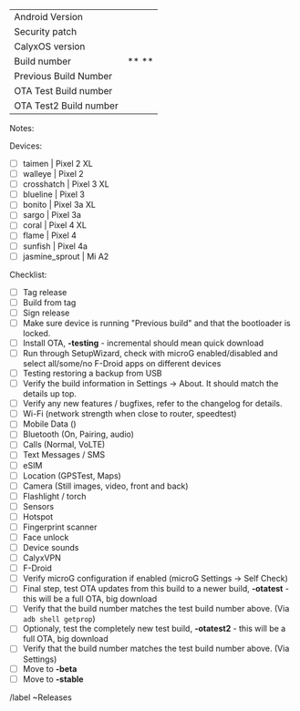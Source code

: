 |  |  |
| ------ | ------ |
| Android Version |  |
| Security patch |  |
| CalyxOS version |  | 
| Build number | ** ** | 
| Previous Build Number |  |
| OTA Test Build number |  | 
| OTA Test2 Build number |  | 

Notes:

Devices:
* [ ] taimen | Pixel 2 XL
* [ ] walleye | Pixel 2
* [ ] crosshatch | Pixel 3 XL
* [ ] blueline | Pixel 3
* [ ] bonito | Pixel 3a XL
* [ ] sargo | Pixel 3a
* [ ] coral | Pixel 4 XL
* [ ] flame | Pixel 4
* [ ] sunfish | Pixel 4a
* [ ] jasmine_sprout | Mi A2

Checklist:
* [ ] Tag release
* [ ] Build from tag
* [ ] Sign release
* [ ] Make sure device is running "Previous build" and that the bootloader is locked.
* [ ] Install OTA, **-testing** - incremental should mean quick download
* [ ] Run through SetupWizard, check with microG enabled/disabled and select all/some/no F-Droid apps on different devices
* [ ] Testing restoring a backup from USB
* [ ] Verify the build information in Settings -> About. It should match the details up top.
* [ ] Verify any new features / bugfixes, refer to the changelog for details.
* [ ] Wi-Fi (network strength when close to router, speedtest)
* [ ] Mobile Data ()
* [ ] Bluetooth (On, Pairing, audio)
* [ ] Calls (Normal, VoLTE)
* [ ] Text Messages / SMS
* [ ] eSIM
* [ ] Location (GPSTest, Maps)
* [ ] Camera (Still images, video, front and back)
* [ ] Flashlight / torch
* [ ] Sensors
* [ ] Hotspot
* [ ] Fingerprint scanner
* [ ] Face unlock
* [ ] Device sounds
* [ ] CalyxVPN
* [ ] F-Droid
* [ ] Verify microG configuration if enabled (microG Settings -> Self Check)
* [ ] Final step, test OTA updates from this build to a newer build, **-otatest** - this will be a full OTA, big download
* [ ] Verify that the build number matches the test build number above. (Via `adb shell getprop`)
* [ ] Optionaly, test the completely new test build, **-otatest2** - this will be a full OTA, big download
* [ ] Verify that the build number matches the test build number above. (Via Settings)
* [ ] Move to **-beta**
* [ ] Move to **-stable**

/label ~Releases
